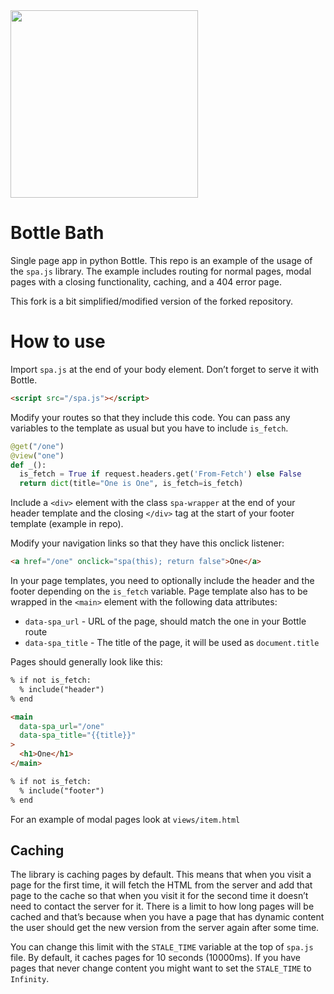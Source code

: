 <img src="https://adamgiebl.github.io/adamgiebl/bottle-bath.svg" width="300"/>

# Bottle Bath

Single page app in python Bottle.
This repo is an example of the usage of the `spa.js` library. The example includes routing for normal pages, modal pages with a closing functionality, caching, and a 404 error page.

This fork is a bit simplified/modified version of the forked repository.

# How to use

Import `spa.js` at the end of your body element. Don’t forget to serve it with Bottle.

```html
<script src="/spa.js"></script>
```

Modify your routes so that they include this code. You can pass any variables to the template as usual but you have to include `is_fetch`.

```python
@get("/one")
@view("one")
def _():
  is_fetch = True if request.headers.get('From-Fetch') else False
  return dict(title="One is One", is_fetch=is_fetch)
```

Include a `<div>` element with the class `spa-wrapper` at the end of your header template and the closing `</div>` tag at the start of your footer template (example in repo).

Modify your navigation links so that they have this onclick listener:

```html
<a href="/one" onclick="spa(this); return false">One</a>
```

In your page templates, you need to optionally include the header and the footer depending on the `is_fetch` variable. Page template also has to be wrapped in the `<main>` element with the following data attributes:

- `data-spa_url` - URL of the page, should match the one in your Bottle route
- `data-spa_title` - The title of the page, it will be used as `document.title`

Pages should generally look like this:

```html
% if not is_fetch:
  % include("header")
% end

<main
  data-spa_url="/one"
  data-spa_title="{{title}}"
>
  <h1>One</h1>
</main>

% if not is_fetch:
  % include("footer")
% end
```

For an example of modal pages look at `views/item.html`

## Caching

The library is caching pages by default. This means that when you visit a page for the first time, it will fetch the HTML from the server and add that page to the cache so that when you visit it for the second time it doesn’t need to contact the server for it. There is a limit to how long pages will be cached and that’s because when you have a page that has dynamic content the user should get the new version from the server again after some time.

You can change this limit with the `STALE_TIME` variable at the top of `spa.js` file. By default, it caches pages for 10 seconds (10000ms). If you have pages that never change content you might want to set the `STALE_TIME` to `Infinity`.
